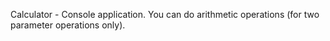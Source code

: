 Calculator - Console application. 
You can do arithmetic operations (for two parameter operations only).